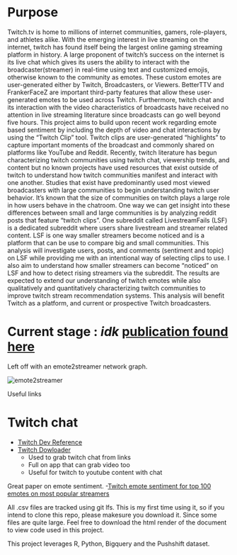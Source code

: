 # Purpose

Twitch.tv is home to millions of internet communities, gamers, role-players, and athletes alike. With the emerging interest in live streaming on the internet, twitch has found itself being the largest online gaming streaming platform in history. A large proponent of twitch’s success on the internet is its live chat which gives its users the ability to interact with the broadcaster(streamer) in real-time using text and customized emojis, otherwise known to the community as emotes. These custom emotes are user-generated either by Twitch, Broadcasters, or Viewers. BetterTTV and FrankerFaceZ are important third-party features that allow these user-generated emotes to be used across Twitch. Furthermore, twitch chat and its interaction with the video characteristics of broadcasts have received no attention in live streaming literature since broadcasts can go well beyond five hours. This project aims to build upon recent work regarding emote based sentiment by including the depth of video and chat interactions by using the “Twitch Clip” tool. Twitch clips are user-generated “highlights” to capture important moments of the broadcast and commonly shared on platforms like YouTube and Reddit. Recently, twitch literature has begun characterizing twitch communities using twitch chat, viewership trends, and content but no known projects have used resources that exist outside of twitch to understand how twitch communities manifest and interact with one another. Studies that exist have predominantly used most viewed broadcasters with large communities to begin understanding twitch user behavior. It’s known that the size of communities on twitch plays a large role in how users behave in the chatroom. One way we can get insight into these differences between small and large communities is by analyzing reddit posts that feature “twitch clips”. One subreddit called LivestreamFails (LSF) is a dedicated subreddit where users share livestream and streamer related content. LSF is one way smaller streamers become noticed and is a platform that can be use to compare big and small communities. This analysis will investigate users, posts, and comments (sentiment and topic) on LSF while providing me with an intentional way of selecting clips to use. I also aim to understand how smaller streamers can become “noticed” on LSF and how to detect rising streamers via the subreddit. The results are expected to extend our understanding of twitch emotes while also qualitatively and quantitatively characterizing twitch communities to improve twitch stream recommendation systems. This analysis will benefit Twitch as a platform, and current or prospective Twitch broadcasters.


# Current stage : *idk* [publication found here](https://rpubs.com/mowgli/lsfandtwitch)
Left off with an emote2streamer network graph. 

![emote2streamer](https://i.imgur.com/qpSgow8.png)

Useful links

# Twitch chat
 - [Twitch Dev Reference](https://dev.twitch.tv/docs/api/reference#get-clips)
 - [Twitch Dowloader](https://github.com/lay295/TwitchDownloader)
   - Used to grab twitch chat from links
   - Full on app that can grab video too
   - Useful for twitch to youtube content with chat
   
 Great paper on emote sentiment. 
 -[Twitch emote sentiment for top 100 emotes on most popular streamers](https://github.com/konstantinkobs/emote-controlled)
 
 All .csv files are tracked using git lfs. This is my first time using it, so if you intend to clone this repo, please makesure you download it. Since some files are quite large. Feel free to download the html render of the document to view code used in this project. 
 
 This project leverages R, Python, Bigquery and the Pushshift dataset. 
